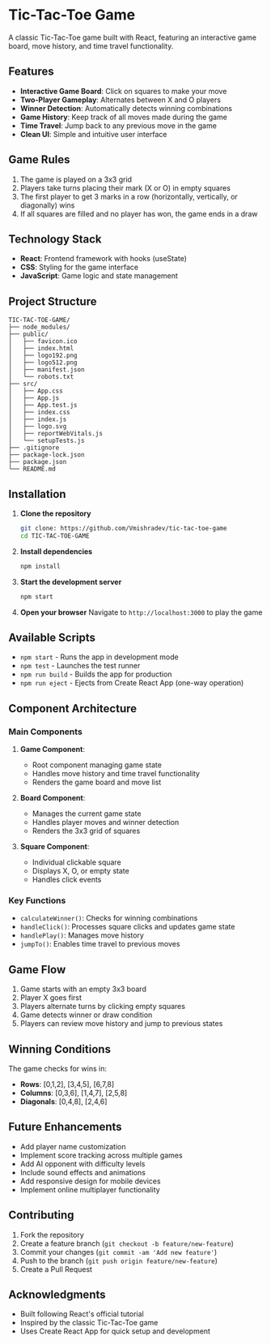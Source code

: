 # Tic-Tac-Toe Game

A classic Tic-Tac-Toe game built with React, featuring an interactive game board, move history, and time travel functionality.

## Features

- **Interactive Game Board**: Click on squares to make your move
- **Two-Player Gameplay**: Alternates between X and O players
- **Winner Detection**: Automatically detects winning combinations
- **Game History**: Keep track of all moves made during the game
- **Time Travel**: Jump back to any previous move in the game
- **Clean UI**: Simple and intuitive user interface

## Game Rules

1. The game is played on a 3x3 grid
2. Players take turns placing their mark (X or O) in empty squares
3. The first player to get 3 marks in a row (horizontally, vertically, or diagonally) wins
4. If all squares are filled and no player has won, the game ends in a draw

## Technology Stack

- **React**: Frontend framework with hooks (useState)
- **CSS**: Styling for the game interface
- **JavaScript**: Game logic and state management

## Project Structure

```
TIC-TAC-TOE-GAME/
├── node_modules/
├── public/
│   ├── favicon.ico
│   ├── index.html
│   ├── logo192.png
│   ├── logo512.png
│   ├── manifest.json
│   └── robots.txt
├── src/
│   ├── App.css
│   ├── App.js
│   ├── App.test.js
│   ├── index.css
│   ├── index.js
│   ├── logo.svg
│   ├── reportWebVitals.js
│   └── setupTests.js
├── .gitignore
├── package-lock.json
├── package.json
└── README.md
```

## Installation

1. **Clone the repository**
   ```bash
   git clone: https://github.com/Vmishradev/tic-tac-toe-game
   cd TIC-TAC-TOE-GAME
   ```

2. **Install dependencies**
   ```bash
   npm install
   ```

3. **Start the development server**
   ```bash
   npm start
   ```

4. **Open your browser**
   Navigate to `http://localhost:3000` to play the game

## Available Scripts

- `npm start` - Runs the app in development mode
- `npm test` - Launches the test runner
- `npm run build` - Builds the app for production
- `npm run eject` - Ejects from Create React App (one-way operation)

## Component Architecture

### Main Components

1. **Game Component**: 
   - Root component managing game state
   - Handles move history and time travel functionality
   - Renders the game board and move list

2. **Board Component**:
   - Manages the current game state
   - Handles player moves and winner detection
   - Renders the 3x3 grid of squares

3. **Square Component**:
   - Individual clickable square
   - Displays X, O, or empty state
   - Handles click events

### Key Functions

- `calculateWinner()`: Checks for winning combinations
- `handleClick()`: Processes square clicks and updates game state
- `handlePlay()`: Manages move history
- `jumpTo()`: Enables time travel to previous moves

## Game Flow

1. Game starts with an empty 3x3 board
2. Player X goes first
3. Players alternate turns by clicking empty squares
4. Game detects winner or draw condition
5. Players can review move history and jump to previous states

## Winning Conditions

The game checks for wins in:
- **Rows**: [0,1,2], [3,4,5], [6,7,8]
- **Columns**: [0,3,6], [1,4,7], [2,5,8]
- **Diagonals**: [0,4,8], [2,4,6]

## Future Enhancements

- Add player name customization
- Implement score tracking across multiple games
- Add AI opponent with difficulty levels
- Include sound effects and animations
- Add responsive design for mobile devices
- Implement online multiplayer functionality

## Contributing

1. Fork the repository
2. Create a feature branch (`git checkout -b feature/new-feature`)
3. Commit your changes (`git commit -am 'Add new feature'`)
4. Push to the branch (`git push origin feature/new-feature`)
5. Create a Pull Request

## Acknowledgments

- Built following React's official tutorial
- Inspired by the classic Tic-Tac-Toe game
- Uses Create React App for quick setup and development
